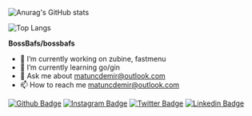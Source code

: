 ![Anurag's GitHub stats](https://github-readme-stats.vercel.app/api?username=bossbafs&show_icons=true)

![Top Langs](https://github-readme-stats.vercel.app/api/top-langs/?username=bossbafs&langs_count=8)


**BossBafs/bossbafs** 

- 🔭 I’m currently working on zubine, fastmenu
- 🌱 I’m currently learning go/gin
- 💬 Ask me about matuncdemir@outlook.com
- 📫 How to reach me matuncdemir@outlook.com


[![Github Badge](https://img.shields.io/badge/-Github-657786?style=quare&labelColor=000&logo=Github&logoColor=white&link=link)](https://github.com/bossbafs)
[![Instagram Badge](https://img.shields.io/badge/-Instagram-657786?style=flat-quare&labelColor=C13584&logo=instagram&logoColor=white&link=link)](https://instagram.com/bossbafs)
[![Twitter Badge](https://img.shields.io/badge/-Twitter-657786?style=flat-quare&labelColor=1DA1F2&logo=Twitter&logoColor=white&link=link)](https://twitter.com/bossbafs)
[![Linkedin Badge](https://img.shields.io/badge/-Linkedin-657786?style=flat-quare&labelColor=1DA1F2&logo=Linkedin&logoColor=white&link=link)](https://linkedin.com/in/muhammed-ali-tunçdemir-606166260/)
